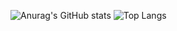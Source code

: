 ![Anurag's GitHub stats](https://theinfernalgg-readme.vercel.app/api?username=TheInfernalGG&theme=radical&exclude_repo=readme-stats)
![Top Langs](https://theinfernalgg-readme.vercel.app/api/top-langs/?username=TheInfernalGG&layout=compact&theme=radical&exclude_repo=readme-stats)
